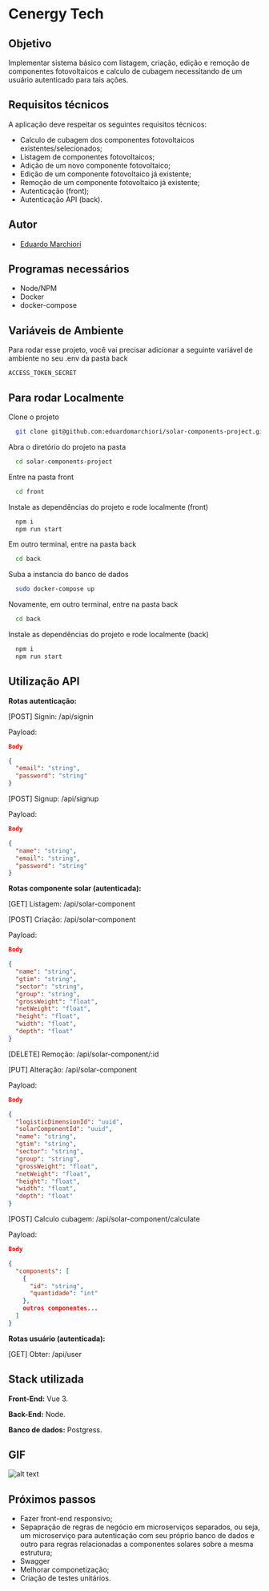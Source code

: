 # Cenergy Tech
## Objetivo

Implementar sistema básico com listagem, criação, edição e remoção de componentes fotovoltaicos e calculo de cubagem necessitando de um usuário autenticado para tais ações.

## Requisitos técnicos

A aplicação deve respeitar os seguintes requisitos técnicos:

- Calculo de cubagem dos componentes fotovoltaicos existentes/selecionados;
- Listagem de componentes fotovoltaicos;
- Adição de um novo componente fotovoltaico;
- Edição de um componente fotovoltaico já existente;
- Remoção de um componente fotovoltaico já existente;
- Autenticação (front);
- Autenticação API (back).

## Autor

- [Eduardo Marchiori](https://www.linkedin.com/in/eduardo-marchiori-679965187)

## Programas necessários

- Node/NPM
- Docker
- docker-compose

## Variáveis de Ambiente

Para rodar esse projeto, você vai precisar adicionar a seguinte variável de ambiente no seu .env da pasta back

`ACCESS_TOKEN_SECRET`

## Para rodar Localmente

Clone o projeto

```bash
  git clone git@github.com:eduardomarchiori/solar-components-project.git
```

Abra o diretório do projeto na pasta

```bash
  cd solar-components-project
```

Entre na pasta front

```bash
  cd front
```

Instale as dependências do projeto e rode localmente (front)

```bash
  npm i
  npm run start
```

Em outro terminal, entre na pasta back

```bash
  cd back
```

Suba a instancia do banco de dados

```bash
  sudo docker-compose up
```

Novamente, em outro terminal, entre na pasta back

```bash
  cd back
```

Instale as dependências do projeto e rode localmente (back)

```bash
  npm i
  npm run start
```


## Utilização API
**Rotas autenticação:**

[POST] Signin: /api/signin

Payload: 

```json
Body

{
  "email": "string",
  "password": "string"
}
```

[POST] Signup: /api/signup

Payload: 

```json
Body

{
  "name": "string",
  "email": "string",
  "password": "string"
}
```

**Rotas componente solar (autenticada):**

[GET] Listagem: /api/solar-component

[POST] Criação: /api/solar-component

Payload: 

```json
Body

{
  "name": "string",
  "gtim": "string",
  "sector": "string",
  "group": "string",
  "grossWeight": "float",
  "netWeight": "float",
  "height": "float",
  "width": "float",
  "depth": "float"
}
```

[DELETE] Remoção: /api/solar-component/:id

[PUT] Alteração: /api/solar-component

Payload: 

```json
Body

{
  "logisticDimensionId": "uuid",
  "solarComponentId": "uuid",
  "name": "string",
  "gtim": "string",
  "sector": "string",
  "group": "string",
  "grossWeight": "float",
  "netWeight": "float",
  "height": "float",
  "width": "float",
  "depth": "float"
}
```

[POST] Calculo cubagem: /api/solar-component/calculate

Payload: 

```json
Body

{
  "components": [
    {
      "id": "string",
      "quantidade": "int"
    },
    outros componentes...
  ]
}
```

**Rotas usuário (autenticada):**

[GET] Obter: /api/user

## Stack utilizada

**Front-End:** Vue 3.

**Back-End:** Node.

**Banco de dados:** Postgress.

## GIF
![alt text](/utilizacao.gif "Apresentação projeto")

## Próximos passos
- Fazer front-end responsivo;
- Sepapração de regras de negócio em microserviços separados, ou seja, um microserviço para autenticação com seu próprio banco de dados e outro para regras relacionadas a componentes solares sobre a mesma estrutura;
- Swagger
- Melhorar componetização;
- Criação de testes unitários.
